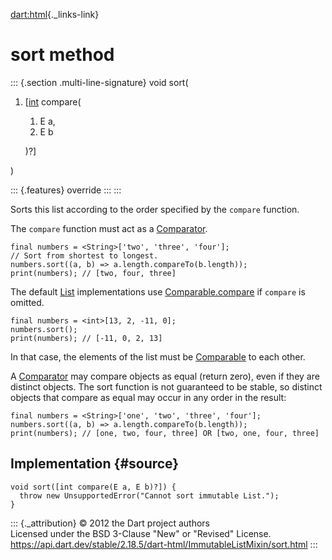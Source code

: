 [dart:html](../../dart-html/dart-html-library){._links-link}

sort method
===========

::: {.section .multi-line-signature}
void sort(

1.  \[[int](../../dart-core/int-class) compare(
    1.  E a,
    2.  E b

    )?\]

)

::: {.features}
override
:::
:::

Sorts this list according to the order specified by the `compare`
function.

The `compare` function must act as a
[Comparator](../../dart-core/comparator).

``` {.language-dart data-language="dart"}
final numbers = <String>['two', 'three', 'four'];
// Sort from shortest to longest.
numbers.sort((a, b) => a.length.compareTo(b.length));
print(numbers); // [two, four, three]
```

The default [List](../../dart-core/list-class) implementations use
[Comparable.compare](../../dart-core/comparable/compare) if `compare` is
omitted.

``` {.language-dart data-language="dart"}
final numbers = <int>[13, 2, -11, 0];
numbers.sort();
print(numbers); // [-11, 0, 2, 13]
```

In that case, the elements of the list must be
[Comparable](../../dart-core/comparable-class) to each other.

A [Comparator](../../dart-core/comparator) may compare objects as equal
(return zero), even if they are distinct objects. The sort function is
not guaranteed to be stable, so distinct objects that compare as equal
may occur in any order in the result:

``` {.language-dart data-language="dart"}
final numbers = <String>['one', 'two', 'three', 'four'];
numbers.sort((a, b) => a.length.compareTo(b.length));
print(numbers); // [one, two, four, three] OR [two, one, four, three]
```

Implementation {#source}
--------------

``` {.language-dart data-language="dart"}
void sort([int compare(E a, E b)?]) {
  throw new UnsupportedError("Cannot sort immutable List.");
}
```

::: {._attribution}
© 2012 the Dart project authors\
Licensed under the BSD 3-Clause \"New\" or \"Revised\" License.\
<https://api.dart.dev/stable/2.18.5/dart-html/ImmutableListMixin/sort.html>
:::
